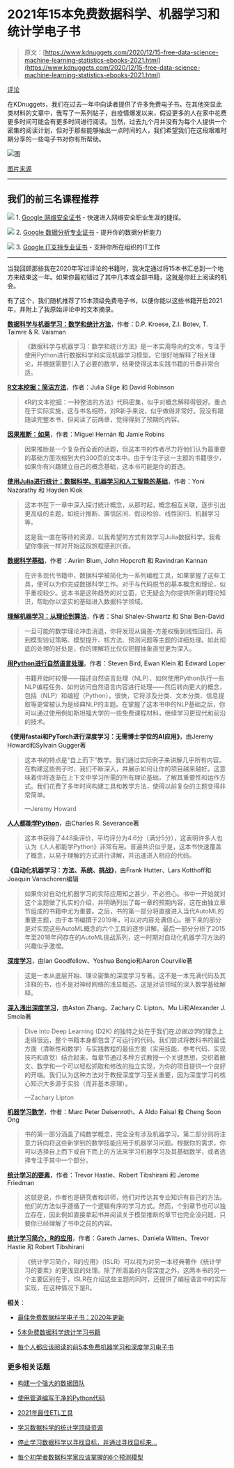 # 2021年15本免费数据科学、机器学习和统计学电子书

> 原文：[https://www.kdnuggets.com/2020/12/15-free-data-science-machine-learning-statistics-ebooks-2021.html](https://www.kdnuggets.com/2020/12/15-free-data-science-machine-learning-statistics-ebooks-2021.html)

[评论](#comments)

在KDnuggets，我们在过去一年中向读者提供了许多免费电子书。在其他突显此类材料的文章中，我写了一系列帖子，自疫情爆发以来，假设更多的人在家中花费更多时间可能会有更多时间进行阅读。当然，过去九个月并没有为每个人提供一个密集的阅读计划，但对于那些能够抽出一点时间的人，我们希望我们在这段艰难时期分享的一些电子书对你有所帮助。

![图](../Images/59a136278b8c7cd5b087089382fcd08b.png)

[图片来源](http://www.jessicascottauthor.com/why-free-books-dont-sell-books/)

* * *

## 我们的前三名课程推荐

![](../Images/0244c01ba9267c002ef39d4907e0b8fb.png) 1\. [Google 网络安全证书](https://www.kdnuggets.com/google-cybersecurity) - 快速进入网络安全职业生涯的捷径。

![](../Images/e225c49c3c91745821c8c0368bf04711.png) 2\. [Google 数据分析专业证书](https://www.kdnuggets.com/google-data-analytics) - 提升你的数据分析能力

![](../Images/0244c01ba9267c002ef39d4907e0b8fb.png) 3\. [Google IT支持专业证书](https://www.kdnuggets.com/google-itsupport) - 支持你所在组织的IT工作

* * *

当我回顾那些我在2020年写过评论的书籍时，我决定通过将15本书汇总到一个地方来结束这一年。如果你最初错过了其中几本或全部书籍，这就是你赶上阅读的机会。

有了这个，我们随机推荐了15本顶级免费电子书，以便你能以这些书籍开启2021年，并附上了我原始评论中的文本摘录。

**[数据科学与机器学习：数学和统计方法](https://acems.org.au/data-science-machine-learning-book-available-download)**，作者：D.P. Kroese, Z.I. Botev, T. Taimre & R. Vaisman

> 《数据科学与机器学习：数学和统计方法》是一本实用导向的文本，专注于使用Python进行数据科学和实现机器学习模型。它很好地解释了相关理论，并根据需要引入了必要的数学，结果使得这本实践书籍的节奏非常合适。

**[R文本挖掘：简洁方法](https://www.tidytextmining.com/index.html)**，作者：Julia Silge 和 David Robinson

> 《R的文本挖掘：一种整洁的方法》代码密集，似乎对概念解释得很好。重点在于实际实施，这与书名相符，对R新手来说，似乎做得非常好。我没有跟随读完整本书，但阅读了前两章，觉得得到了预期的内容。

**[因果推断：如果](https://www.hsph.harvard.edu/miguel-hernan/causal-inference-book/)**，作者：Miguel Hernán 和 Jamie Robins

> 因果推断是一个复杂而全面的话题，但这本书的作者尽力将他们认为最重要的基础方面浓缩到大约300页的文本中。由于专注于这一主题的书籍很少，如果你有兴趣建立自己的概念基础，这本书可能是你的首选。

**[使用Julia进行统计：数据科学、机器学习和人工智能的基础](https://statisticswithjulia.org/StatisticsWithJuliaDRAFT.pdf)**，作者：Yoni Nazarathy 和 Hayden Klok

> 这本书在下一章中深入探讨统计概念，从那时起，概念相互关联，逐步引出更高级的主题，如统计推断、置信区间、假设检验、线性回归、机器学习等。
> 
> 这是我一直在等待的资源，以我希望的方式有效学习Julia数据科学。我希望你像我一样对开始这段旅程感到兴奋。

**[数据科学基础](https://www.cs.cornell.edu/jeh/book%20no%20so;utions%20March%202019.pdf)**，作者：Avrim Blum, John Hopcroft 和 Ravindran Kannan

> 在许多现代书籍中，数据科学被简化为一系列编程工具，如果掌握了这些工具，便可以为你完成数据科学工作。对于与代码脱节的基本概念和理论，似乎重视较少。这本书是这种趋势的对立面，它无疑会为你提供所需的理论知识，帮助你以坚实的基础进入数据科学领域。

**[理解机器学习：从理论到算法](https://www.cse.huji.ac.il/~shais/UnderstandingMachineLearning/index.html)**，作者：Shai Shalev-Shwartz 和 Shai Ben-David

> 一旦可能的数学理论冲击消退，你将发现从偏差-方差权衡到线性回归，再到模型验证策略、模型提升、核方法、预测问题等主题的详细处理。如此彻底的处理的好处是，你的理解将比仅仅把握抽象直觉更为深入。

**[用Python进行自然语言处理](https://www.nltk.org/book/)**，作者：Steven Bird, Ewan Klein 和 Edward Loper

> 书籍开始时较慢——描述自然语言处理（NLP）、如何使用Python执行一些NLP编程任务、如何访问自然语言内容进行处理——然后转向更大的概念，包括（NLP）和编程（Python）。很快，它将涉及分类、文本分类、信息提取等更常被认为是经典NLP的主题。在掌握了这本书中的NLP基础之后，你可以通过使用例如斯坦福大学的一些免费课程材料，继续学习更现代和前沿的技术。

**《使用fastai和PyTorch进行深度学习：无需博士学位的AI应用》**，由Jeremy Howard和Sylvain Gugger著

> 这本书的特点是“自上而下”教学。我们通过实际例子来讲解几乎所有内容。在构建这些例子时，我们不断深入，并展示如何让你的项目越来越好。这意味着你将逐渐在上下文中学习所需的所有理论基础，了解其重要性和运作方式。我们花费了多年时间构建工具和教学方法，使得以前复杂的主题变得非常简单。
> 
> —Jeremy Howard

**[人人都能学Python](https://www.py4e.com/book.php)**，由Charles R. Severance著

> 这本书获得了448条评价，平均评分为4.6分（满分5分），这表明许多人也认为《人人都能学Python》非常有用。普遍共识似乎是，这本书快速覆盖了概念，以易于理解的方式进行讲解，并迅速进入相应的代码。

**《自动化机器学习：方法、系统、挑战》**，由Frank Hutter、Lars Kotthoff和Joaquin Vanschoren编辑

> 如果你对自动化机器学习的实际应用知之甚少，不必担心。书中一开始就对这个主题做了扎实的介绍，并明确列出了每一章的预期内容，这在由独立章节组成的书籍中尤为重要。之后，书的第一部分将直接进入当代AutoML的重要主题，由于本书编撰于2019年，可以对内容充满信心。接下来的部分是对实现这些AutoML概念的六个工具的逐步讲解。最后一部分分析了2015年至2018年间存在的AutoML挑战系列，这一时期对自动化机器学习方法的兴趣似乎激增。

**[深度学习](https://www.deeplearningbook.org/)**，由Ian Goodfellow、Yoshua Bengio和Aaron Courville著

> 这是一本从底层开始、理论密集的深度学习专著。这不是一本充满代码及其注释的书，也不是对神经网络的浅显概述。这是对该领域的深入数学基础解释。

**[深入浅出深度学习](https://d2l.ai/)**，由Aston Zhang、Zachary C. Lipton、Mu Li和Alexander J. Smola著

> Dive into Deep Learning (D2K) 的独特之处在于我们在*边做边学*的理念上走得很远，整个书籍本身都包含了可运行的代码。我们尝试将教科书的最佳方面（清晰性和数学）与实践教程的最佳方面（实用技能、参考代码、实现技巧和直觉）结合起来。每章节通过多种方式教授一个关键思想，交织着散文、数学和一个可以轻松抓取和修改的独立实现，为你的项目提供一个良好的开端。我们认为这种方法对于教授深度学习至关重要，因为深度学习的核心知识大多源于实验（而非基本原理）。
> 
> —Zachary Lipton

**[机器学习数学](https://mml-book.com/)**，作者：Marc Peter Deisenroth、A Aldo Faisal 和 Cheng Soon Ong

> 书的第一部分涵盖了纯数学概念，完全没有涉及机器学习。第二部分则将注意力转向将这些新学到的数学技能应用于机器学习问题。根据你的需求，你可以选择自上而下或自下而上的方法来学习机器学习及其基础数学，或者选择专注于其中一个部分。

**[统计学习的要素](https://web.stanford.edu/~hastie/Papers/ESLII.pdf)**，作者：Trevor Hastie、Robert Tibshirani 和 Jerome Friedman

> 这就是说，作者也是研究者和讲师，他们对传达其专业知识有自己的方法。他们的方法似乎遵循了一个逻辑有序的学习方式。然而，个别章节也可以独立存在，因此例如直接拿起书并阅读关于模型推断的章节也完全没问题，只要你已经理解了书中之前的内容。

**[统计学习简介，R的应用](https://statlearning.com/ISLR%20Seventh%20Printing.pdf)**，作者：Gareth James、Daniela Witten、Trevor Hastie 和 Robert Tibshirani

> 《统计学习简介，R的应用》（ISLR）可以视为对另一本经典著作《统计学习的要素》的更浅显的处理。除了所涵盖的内容深度之外，这两本书的另一个主要区别在于，ISLR在介绍这些主题的同时，还提供了编程语言中的实际实现，在这种情况下是R。

**相关**：

+   [最佳免费数据科学电子书：2020年更新](/2020/09/best-free-data-science-ebooks-2020-update.html)

+   [5本免费数据科学统计学习书籍](/2020/12/5-free-books-learn-statistics-data-science.html)

+   [每个人都应该阅读的前5本免费机器学习和深度学习电子书](/2020/11/top-5-free-machine-learning-deep-learning-ebooks.html)

### 更多相关话题

+   [构建一个强大的数据团队](https://www.kdnuggets.com/2021/12/build-solid-data-team.html)

+   [使用管道编写干净的Python代码](https://www.kdnuggets.com/2021/12/write-clean-python-code-pipes.html)

+   [2021年最佳ETL工具](https://www.kdnuggets.com/2021/12/mozart-best-etl-tools-2021.html)

+   [学习数据科学的统计学顶级资源](https://www.kdnuggets.com/2021/12/springboard-top-resources-learn-data-science-statistics.html)

+   [停止学习数据科学以寻找目标，并通过寻找目标来…](https://www.kdnuggets.com/2021/12/stop-learning-data-science-find-purpose.html)

+   [每个初学者数据科学家应该掌握的6个预测模型](https://www.kdnuggets.com/2021/12/6-predictive-models-every-beginner-data-scientist-master.html)
